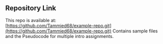 ## Repository Link

This repo is available at:  
[https://github.com/Tammied68/example-repo.git](https://github.com/Tammied68/example-repo.git)
Contains sample files and the Pseudocode for multiple intro assignments.
